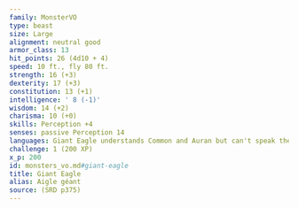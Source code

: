 ```yaml
---
family: MonsterVO
type: beast
size: Large
alignment: neutral good
armor_class: 13
hit_points: 26 (4d10 + 4)
speed: 10 ft., fly 80 ft.
strength: 16 (+3)
dexterity: 17 (+3)
constitution: 13 (+1)
intelligence: ' 8 (-1)'
wisdom: 14 (+2)
charisma: 10 (+0)
skills: Perception +4
senses: passive Perception 14
languages: Giant Eagle understands Common and Auran but can't speak them
challenge: 1 (200 XP)
x_p: 200
id: monsters_vo.md#giant-eagle
title: Giant Eagle
alias: Aigle géant
source: (SRD p375)
---
```


